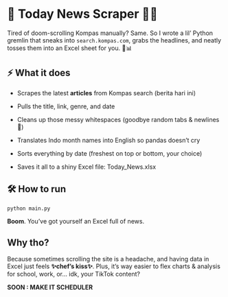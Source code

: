 # 📢 Today News Scraper 📰✨

Tired of doom-scrolling Kompas manually? Same.
So I wrote a lil’ Python gremlin that sneaks into `search.kompas.com`, grabs the headlines, and neatly tosses them into an Excel sheet for you. 🧹📊

## ⚡️ What it does

- Scrapes the latest **articles** from Kompas search (berita hari ini)

- Pulls the title, link, genre, and date

- Cleans up those messy whitespaces (goodbye random tabs & newlines 👋)

- Translates Indo month names into English so pandas doesn’t cry

- Sorts everything by date (freshest on top or bottom, your choice)

- Saves it all to a shiny Excel file: Today_News.xlsx

## 🛠 How to run
```
python main.py
```

**Boom**. You’ve got yourself an Excel full of news.

## Why tho?

Because sometimes scrolling the site is a headache, and having data in Excel just feels **✨chef’s kiss✨**. Plus, it’s way easier to flex charts & analysis for school, work, or… idk, your TikTok content?

**SOON : MAKE IT SCHEDULER**
